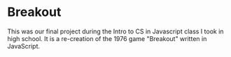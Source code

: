 # Breakout
This was our final project during the Intro to CS in Javascript class I took in high school. It is a re-creation of the 1976 game "Breakout" written in JavaScript.
